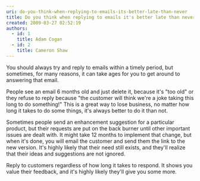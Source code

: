 ```yaml
---
uri: do-you-think-when-replying-to-emails-its-better-late-than-never
title: Do you think when replying to emails it's better late than never?
created: 2009-03-27 02:52:19
authors:
  - id: 1
    title: Adam Cogan
  - id: 2
    title: Cameron Shaw
---
```





<span class='intro'> You should always try and reply to emails within a timely period, but sometimes, for many reasons, it can take ages for you to get around to answering that email. 
 </span>

<p>People see an email 6 months old and just delete it, because it's &quot;too old&quot; or they refuse to reply because &quot;the customer will think we're a joke taking this long to do something!&quot; This is a great way to lose business, no matter how long it takes to do some things, it's always better to do it than not.</p><p>Sometimes people send an enhancement suggestion for a particular product, but their requests are put&#160;on the back burner until other important issues are dealt with. It might take 12 months to implement that change, but when it's done, you will email the customer and send them the link to the new version. It's highly likely that their need still exists, and they'll realize that their ideas and suggestions are not ignored. </p>
<p>Reply to customers regardless of how long it takes to respond. It shows you value their feedback, and it's highly likely they'll give you some more. </p>


